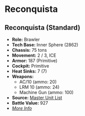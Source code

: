 # Reconquista 

## Reconquista (Standard) 

- **Role:** Brawler 
- **Tech Base:** Inner Sphere (2862) 
- **Chassis:** 75 tons 
- **Movement:** 2 / 3, ICE 
- **Armor:** 187 (Primitive) 
- **Cockpit:** Primitive 
- **Heat Sinks:** 7 (7) 
- **Weapons:** 
  - AC/10 (ammo: 20) 
  - LRM 10 (ammo: 24) 
  - Machine Gun (ammo: 100) 
- **Source:** [Master Unit List](http://masterunitlist.info/Unit/Details/7472) 
- **Battle Value:** 927 
- [*More Info*](reconquista/reconquista_standard.md) 

